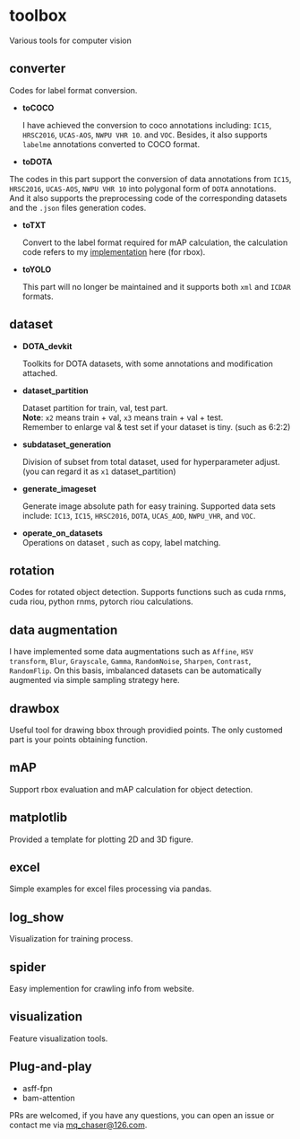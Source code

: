 # toolbox
Various tools for computer vision</br>

## converter 
Codes for label format conversion.</br>
* **toCOCO**</br>

  I have achieved the conversion to coco annotations including: `IC15`, `HRSC2016`, `UCAS-AOS`, `NWPU VHR 10`. and `VOC`. Besides, it also supports `labelme` annotations converted to COCO format.

*  **toDOTA**  

  The codes in this part support the conversion of data annotations from `IC15`, `HRSC2016`, `UCAS-AOS`, `NWPU VHR 10` into polygonal form of `DOTA` annotations. And it also supports the preprocessing code of the corresponding datasets and the `.json` files generation codes.

* **toTXT**  

  Convert to the label format required for mAP calculation, the calculation code refers to my [implementation](https://github.com/ming71/toolbox/tree/master/mAP) here (for rbox).    

* **toYOLO**  

  This part will no longer be maintained and it supports both `xml` and `ICDAR` formats.

## dataset  

* **DOTA_devkit**

  Toolkits for DOTA datasets, with some annotations and modification attached. 

* **dataset_partition**  

  Dataset partition for train, val, test part.  
**Note**: `x2` means train + val, `x3` means train + val + test.  
Remember to enlarge val & test set if your dataset is tiny. (such as 6:2:2)   

* **subdataset_generation**  
  
  Division of subset from total dataset, used for hyperparameter adjust.  
(you can regard it as `x1` dataset_partition)  

* **generate_imageset**    

  Generate image absolute path for easy training. Supported data sets include: `IC13`, `IC15`, `HRSC2016`, `DOTA`, `UCAS_AOD`, `NWPU_VHR`, and `VOC`. 

* **operate_on_datasets**    
  Operations on dataset , such as copy, label matching.     

## rotation

Codes for rotated object detection. Supports functions such as cuda rnms, cuda riou, python rnms, pytorch riou calculations.


## data augmentation  
I have implemented some data augmentations such as `Affine`, `HSV transform`, `Blur`, `Grayscale`, `Gamma`, `RandomNoise`, `Sharpen`, `Contrast`, `RandomFlip`. On this basis, imbalanced datasets can be automatically augmented via simple sampling strategy here.


## drawbox
Useful tool for drawing bbox through providied points. The only customed part is your points obtaining function. 

## mAP
Support rbox evaluation and mAP calculation for object detection.

## matplotlib
Provided a template for plotting 2D and 3D figure.

## excel 
Simple examples for excel files processing via pandas.

## log_show
Visualization for training process.


## spider
Easy implemention for crawling info from website.

## visualization

Feature visualization tools.

## Plug-and-play

* asff-fpn
* bam-attention

PRs are welcomed, if you have any questions, you can open an issue or contact me via mq_chaser@126.com. 